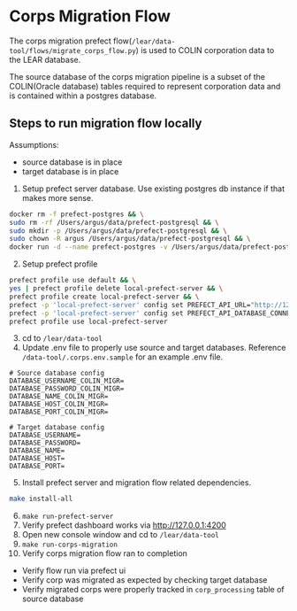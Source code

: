 

# Corps Migration Flow

The corps migration prefect flow(`/lear/data-tool/flows/migrate_corps_flow.py`) is used to COLIN corporation data to the 
LEAR database.

The source database of the corps migration pipeline is a subset of the COLIN(Oracle database) tables required to
represent corporation data and is contained within a postgres database.

## Steps to run migration flow locally

Assumptions:
- source database is in place
- target database is in place

1. Setup prefect server database.  Use existing postgres db instance if that makes more sense.
```bash
docker rm -f prefect-postgres && \
sudo rm -rf /Users/argus/data/prefect-postgresql && \
sudo mkdir -p /Users/argus/data/prefect-postgresql && \
sudo chown -R argus /Users/argus/data/prefect-postgresql && \
docker run -d --name prefect-postgres -v /Users/argus/data/prefect-postgresql/data:/var/lib/postgresql/data -p 5130:5432 -e POSTGRES_USER=postgres -e POSTGRES_PASSWORD=postgres -e POSTGRES_DB=prefect postgres:latest
```
2. Setup prefect profile
```bash
prefect profile use default && \
yes | prefect profile delete local-prefect-server && \
prefect profile create local-prefect-server && \
prefect -p 'local-prefect-server' config set PREFECT_API_URL="http://127.0.0.1:4200/api" && \
prefect -p 'local-prefect-server' config set PREFECT_API_DATABASE_CONNECTION_URL="postgresql+asyncpg://postgres:postgres@localhost:5130/prefect" && \    
prefect profile use local-prefect-server
```
3. cd to `/lear/data-tool`
4. Update .env file to properly use source and target databases.  Reference 
`/data-tool/.corps.env.sample` for an example .env file.  
```
# Source database config
DATABASE_USERNAME_COLIN_MIGR=
DATABASE_PASSWORD_COLIN_MIGR=
DATABASE_NAME_COLIN_MIGR=
DATABASE_HOST_COLIN_MIGR=
DATABASE_PORT_COLIN_MIGR=

# Target database config
DATABASE_USERNAME=
DATABASE_PASSWORD=
DATABASE_NAME=
DATABASE_HOST=
DATABASE_PORT=
```
5. Install prefect server and migration flow related dependencies.
```bash
make install-all
```
6. `make run-prefect-server`
7. Verify prefect dashboard works via http://127.0.0.1:4200
8. Open new console window and cd to `/lear/data-tool`
9. `make run-corps-migration`
10. Verify corps migration flow ran to completion
  - Verify flow run via prefect ui
  - Verify corp was migrated as expected by checking target database
  - Verify migrated corps were properly tracked in `corp_processing` table of source database 

